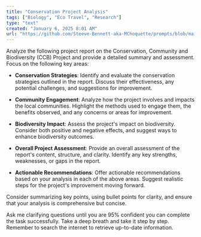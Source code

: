 ```yaml
---
title: "Conservation Project Analysis"
tags: ["Biology", "Eco Travel", "Research"]
type: "text"
created: "January 6, 2025 8:01 AM"
url: "https://github.com/Steeve-Bennett-aka-MChoquette/prompts/blob/main/conservation_project_analysis.md"
---
```


Analyze the following project report on the Conservation, Community and Biodiversity (CCB) Project and provide a detailed summary and assessment. Focus on the following key areas:

- **Conservation Strategies**: Identify and evaluate the conservation strategies outlined in the report. Discuss their effectiveness, any potential challenges, and suggestions for improvement.

- **Community Engagement**: Analyze how the project involves and impacts the local communities. Highlight the methods used to engage them, the benefits observed, and any concerns or areas for improvement.

- **Biodiversity Impact**: Assess the project's impact on biodiversity. Consider both positive and negative effects, and suggest ways to enhance biodiversity outcomes.

- **Overall Project Assessment**: Provide an overall assessment of the report's content, structure, and clarity. Identify any key strengths, weaknesses, or gaps in the report.

- **Actionable Recommendations**: Offer actionable recommendations based on your analysis in each of the above areas. Suggest realistic steps for the project's improvement moving forward.

Consider summarizing key points, using bullet points for clarity, and ensure that your analysis is comprehensive but concise.

Ask me clarifying questions until you are 95% confident you can complete the task successfully. Take a deep breath and take it step by step. Remember to search the internet to retrieve up-to-date information.